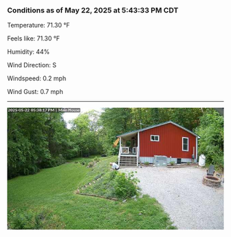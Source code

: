 ### Conditions as of May 22, 2025 at 5:43:33 PM CDT 

Temperature: 71.30 &deg;F

Feels like: 71.30 &deg;F

Humidity: 44%

Wind Direction: S

Windspeed: 0.2 mph

Wind Gust: 0.7 mph

---

<img src="./images/latest.jpeg"/>

